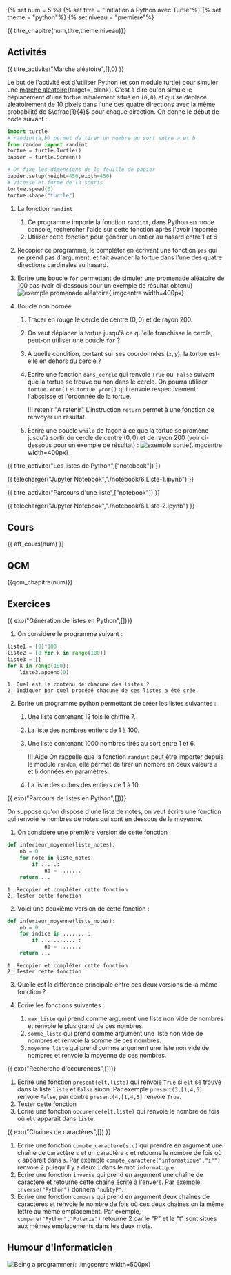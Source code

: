 
{% set num = 5 %}
{% set titre = "Initiation à Python avec Turtle"%}
{% set theme = "python"%}
{% set niveau = "premiere"%} 

{{ titre_chapitre(num,titre,theme,niveau)}}
 
## Activités 

{{ titre_activite("Marche aléatoire",[],0) }}

Le but de l'activité est d'utiliser Python (et son module turtle) pour simuler une [marche aléatoire](https://fr.wikipedia.org/wiki/Marche_al%C3%A9atoire){target=_blank}. C'est à dire qu'on simule le déplacement d'une tortue initialement situé en `(0,0)` et qui se déplace aléatoirement de 10 pixels dans l'une des quatre directions avec la même probabilité de $\dfrac{1}{4}$ pour chaque direction. On donne le début de code suivant :
```python
import turtle
# randint(a,b) permet de tirer un nombre au sort entre a et b
from random import randint
tortue = turtle.Turtle()
papier = turtle.Screen()

# On fixe les dimensions de la feuille de papier
papier.setup(height=450,width=450)
# vitesse et forme de la souris
tortue.speed(0)
tortue.shape("turtle")
```

1. La fonction `randint`
    1. Ce programme importe la fonction `randint`, dans Python en mode console, rechercher l'aide sur cette fonction après l'avoir importée
    2. Utiliser cette fonction pour générer un entier au hasard entre 1 et 6

2. Recopier ce programme, le compléter en écrivant une fonction `pas` qui ne prend pas d'argument, et fait avancer la tortue dans l'une des quatre directions cardinales au hasard.

3. Ecrire une boucle `for` permettant de simuler une promenade aléatoire de 100 pas (voir ci-dessous pour un exemple de résultat obtenu)
![exemple promenade aléatoire](./images/C5/ex_promenade.png){.imgcentre width=400px}

4.  Boucle non bornée

    1. Tracer en rouge le cercle de centre $(0,0)$ et de rayon $200$.
    2. On veut déplacer la tortue jusqu'à ce qu'elle franchisse le cercle, peut-on utiliser une boucle `for` ?
    3. A quelle condition, portant sur ses coordonnées $(x,y)$, la tortue est-elle en dehors du cercle ?
    4. Ecrire une fonction `dans_cercle` qui renvoie `True` ou  `False` suivant que la tortue se trouve ou non dans le cercle. On pourra utiliser `tortue.xcor()` et `tortue.ycor()` qui renvoie respectivement l'abscisse et l'ordonnée de la tortue.

        !!! retenir "A retenir"
            L'instruction `return` permet à une fonction de renvoyer un résultat.
    
    5. Ecrire une boucle `while` de façon à ce que la tortue se promène jusqu'à sortir du cercle de centre $(0,0)$ et de rayon $200$ (voir ci-dessous pour un exemple de résultat) :
    ![exemple sortie](./images/C5/ex_sortie.png){.imgcentre width=400px}


{{ titre_activite("Les listes de Python",["notebook"]) }}

{{ telecharger("Jupyter Notebook","./notebook/6.Liste-1.ipynb") }}

{{ titre_activite("Parcours d'une liste",["notebook"]) }}

{{ telecharger("Jupyter Notebook","./notebook/6.Liste-2.ipynb") }}

## Cours

{{ aff_cours(num) }}


## QCM

{{qcm_chapitre(num)}} 

## Exercices


{{ exo("Génération de listes en Python",[])}}

1. On considère le programme suivant :
```python
liste1 = [0]*100
liste2 = [0 for k in range(100)]
liste3 = []
for k in range(100):
    liste3.append(0)
```

    1. Quel est le contenu de chacune des listes ?
    2. Indiquer par quel procédé chacune de ces listes a été crée.

2. Ecrire un programme python permettant de créer les listes suivantes :
    1. Une liste contenant 12 fois le chiffre 7.
    2. La liste des nombres entiers de 1 à 100.
    3. Une liste contenant 1000 nombres tirés au sort entre 1 et 6.

        !!! Aide 
            On rappelle que la fonction `randint` peut être importer depuis le module `random`, elle permet de tirer un nombre en deux valeurs `a` et `b` données en paramètres.

    4. La liste des cubes des entiers de 1 à 10.


{{ exo("Parcours de listes en Python",[])}}

On suppose qu'on dispose d'une liste de notes, on veut écrire une fonction qui renvoie le nombres de notes qui sont en dessous de la moyenne. 

1. On considère une première version de cette fonction :
```python
def inferieur_moyenne(liste_notes):
	nb = 0
	for note in liste_notes:
	    if .....:
	    	nb = .......
	return ...
```
    1. Recopier et compléter cette fonction
    2. Tester cette fonction 

2. Voici une deuxième version de cette fonction :
```python
def inferieur_moyenne(liste_notes):
	nb = 0
	for indice in ........:
	    if ........... : 
	    	nb = .......
	return ...
```
    1. Recopier et compléter cette fonction
    2. Tester cette fonction

3. Quelle est la différence principale entre ces deux versions de la même fonction ?
4. Ecrire les fonctions suivantes :
    
    1. `max_liste` qui prend comme argument une liste non vide de nombres et renvoie le plus grand de ces nombres.
    2. `somme_liste` qui prend comme argument une liste non vide de nombres et renvoie la somme de ces nombres.
    3. `moyenne_liste` qui prend comme argument une liste non vide de nombres et renvoie la moyenne de ces nombres.


{{ exo("Recherche d'occurences",[])}}

1. Ecrire une fonction `present(elt,liste)` qui renvoie `True` si `elt` se trouve dans la liste `liste` et `False` sinon. Par exemple `present(3,[1,4,5]` renvoie `False`, par contre `present(4,[1,4,5]` renvoie `True`.
2. Tester cette fonction
3.  Ecrire une fonction `occurence(elt,liste)` qui renvoie le nombre de fois où `elt` apparaît dans `liste`.


{{ exo("Chaines de caractères",[]) }}

1. Ecrire une fonction `compte_caractere(s,c)` qui prendre en argument une chaîne de caractère `s` et un caractère `c` et retourne le nombre de fois où `c` apparait dans `s`. Par exemple `compte_caractere("informatique","i"")` renvoie 2 puisqu'il y a deux `i` dans le mot `informatique`
2. Ecrire une fonction `inverse` qui prend en argument une chaîne de caractère et retourne cette chaîne écrite à l'envers. Par exemple, `inverse("Python")` donnera `"nohtyP"`.
3. Ecrire une fonction `compare` qui prend en argument deux chaînes de caractères et renvoie le nombre de fois où ces deux chaines on la même lettre au même emplacement. Par exemple, `compare("Python","Poterie")` retourne 2 car le "P" et le "t" sont situés aux mêmes emplacements dans les deux mots.

## Humour d'informaticien

![Being a programmer](./images/C5/joke-being-a-programmer.png){: .imgcentre width=500px}